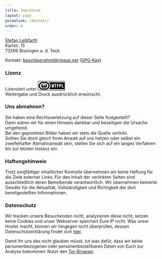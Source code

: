 ```yaml
---
title: Impressum
layout: page
permalink: /kontakt/
order: 4
---
```

[Stefan Leibfarth](https://stefan.leibfarth.org) <br>
Karlstr. 15<br>
73266 Bissingen a. d. Teck<br>

Kontakt: [beschlagnahmt@riseup.net](mailto:beschlagnahmt@riseup.net) ([GPG-Key](/assets/pages/pubkey.asc))

### Lizenz ###

Lizenziert unter ![WTFPL](/assets/pages/wtfpl-badge.png "WTFPL") <br>
Weitergabe und Druck ausdrücklich erwünscht.

### Uns abmahnen? ###

Sie haben eine Rechtsverletzung auf dieser Seite festgestellt?<br>
Dann wären wir für einen Hinweis dankbar und beseitigen die Ursache umgehend.<br>
Bei den geposteten Bilder haben wir stets die Quelle verlinkt.<br>
Sollten Sie doch gleich Ihren Anwalt auf uns hetzen oder selbst ein zweifelhafter Abmahnanwalt sein, stellen Sie sich auf ein langes Verfahren bis zur letzten Instanz ein.

### Haftungshinweis ###

Trotz sorgfältiger inhaltlicher Kontrolle übernehmen wir keine Haftung für die Ziele externer Links. Für den Inhalt der verlinkten Seiten sind ausschließlich deren Betreibende verantwortlich. Wir übernehmen keinerlei Gewähr für die Aktualität, Vollständigkeit und Richtigkeit der dort bereitgestellten Informationen.

### Datenschutz ###

Wir tracken unsere Besuchenden nicht, analysieren diese nicht, setzen keine Cookies und unser Webserver speichert Eure IP nicht. Was unser Hoster macht, können wir hingegen nicht überprüfen, dessen Datenschutzerklärung findet sich [hier](https://www.server4you.de/index.php?id=327#datenschutzerkl%C3%A4rung).

Damit Ihr uns das nicht glauben müsst, tut was dafür, dass wir keine personenbezogenen oder personenbeziehbaren Daten von Euch zur Analyse bekommen: Nutzt den [Tor-Browser](https://torproject.org).
